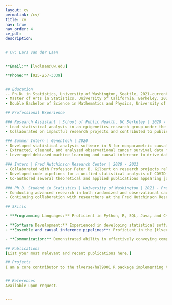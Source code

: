 ```yaml
---
layout: cv
permalink: /cv/
title: cv
nav: true
nav_order: 4
cv_pdf: 
description: 


# CV: Lars van der Laan


**Email:** [lvdlaan@uw.edu]

**Phone:** [925-257-3339]


## Education
-- Ph.D. in Statistics, University of Washington, Seattle, 2021-current
- Master of Arts in Statistics, University of California, Berkeley, 2020
- Double Bachelor of Science in Mathematics and Physics, University of Groningen, Netherlands, 2019

## Professional Experience

### Research Assistant | School of Public Health, UC Berkeley | 2020 - 2021
- Lead statistical analysis in an epigenetics research group under the guidance of Professor Andres Cardenas.
- Collaborated on impactful research projects and contributed to published papers.

### Summer Intern | Genentech | 2020
- Developed statistical analysis software in R for nonparametric causal inference in survival analysis using machine learning tools.
- Extracted, cleaned, and analyzed observational cancer survival data from the Flatiron database using SQL, R, and python.
- Leveraged debiased machine learning and causal inference to drive data-driven decision-making.

### Intern | Fred Hutchinson Research Center | 2020 - 2021
- Collaborated with Professor Peter B. Gilbert on research projects related to causal inference and debiased/targeted machine learning with applications to the US-sponsored COVID-19 vaccine trials.
- Developed code pipelines for a unified statistical analysis of COVID-19 vaccine trials, including those of Moderna, Johnson and Johnson,
- Co-authored several theoretical and applied publications appearing journals including biometrics, Science, and Nature.

### Ph.D. Student in Statistics | University of Washington | 2021 - Present
- Conducting advanced research in both randomized and observational causal inference with a specific focus on COVID-19 applications.
- Continuing collaboration with researchers at the Fred Hutchinson Research Center to push the boundaries of knowledge in the field.

## Skills

- **Programming Languages:** Proficient in Python, R, SQL, Java, and C++ for software development, data manipulation, and analysis. Familiarity with object-oriented and functional programming paradigms and committed to adhering to quality coding practices.

- **Software Development:** Experienced in developing statistical software and data tools to support research and analysis activities.
- **Ensemble and causal inference pipelines**: Proficient in the [tlverse](https://tlverse.org) machine learning and causal inference R ecosystem including the ensemble superlearning framework [sl3](http://tlverse.org/sl3/), dependent task parallelization framework [delayed](https://tlverse.org/delayed/), the highly adaptive lasso spline estimator package [hal9001](https://tlverse.org/hal9001/), and the generalized targeted/debiased machine learning package [hal9001](https://tlverse.org/tmle3/).

- **Communication:** Demonstrated ability in effectively conveying complex findings to diverse audiences through excellent written and verbal communication skills. Capable of presenting technical information in a clear and understandable manner.

## Publications
[List your most relevant and recent publications here.]

## Projects
I am a core contributor to the tlverse/hal9001 R package implementing the nonparametric highly adaptive lasso spline estimator. 


## References
Available upon request.


---
```

